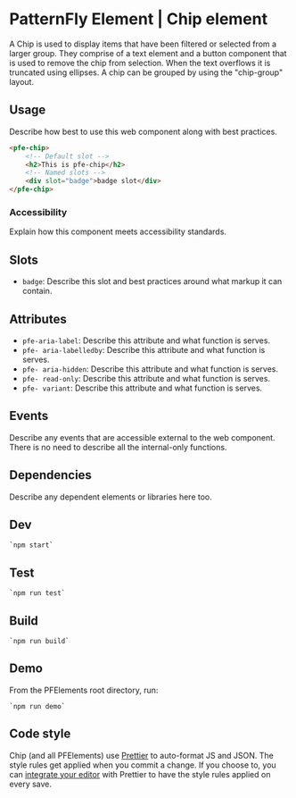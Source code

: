 # PatternFly Element | Chip element
A Chip is used to display items that have been filtered or selected from a larger group. They comprise of a text element and a button component that is used to remove the chip from selection. When the text overflows it is truncated using ellipses. A chip can be grouped by using the &#34;chip-group&#34; layout.

## Usage
Describe how best to use this web component along with best practices.

```html
<pfe-chip>
    <!-- Default slot -->
    <h2>This is pfe-chip</h2>
    <!-- Named slots -->
    <div slot="badge">badge slot</div>
</pfe-chip>
```

### Accessibility
Explain how this component meets accessibility standards.

## Slots

- `badge`: Describe this slot and best practices around what markup it can contain.

## Attributes

- `pfe-aria-label`: Describe this attribute and what function is serves.
- `pfe- aria-labelledby`: Describe this attribute and what function is serves.
- `pfe- aria-hidden`: Describe this attribute and what function is serves.
- `pfe- read-only`: Describe this attribute and what function is serves.
- `pfe- variant`: Describe this attribute and what function is serves.

## Events
Describe any events that are accessible external to the web component. There is no need to describe all the internal-only functions.

## Dependencies
Describe any dependent elements or libraries here too.

## Dev

    `npm start`

## Test

    `npm run test`

## Build

    `npm run build`

## Demo

From the PFElements root directory, run:

    `npm run demo`

## Code style

Chip (and all PFElements) use [Prettier][prettier] to auto-format JS and JSON. The style rules get applied when you commit a change. If you choose to, you can [integrate your editor][prettier-ed] with Prettier to have the style rules applied on every save.

[prettier]: https://github.com/prettier/prettier/
[prettier-ed]: https://prettier.io/docs/en/editors.html
[web-component-tester]: https://github.com/Polymer/web-component-tester
